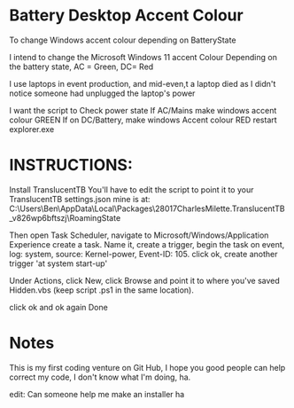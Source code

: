 # Battery Desktop Accent Colour
To change Windows accent colour depending on BatteryState

I intend to change the Microsoft Windows 11 accent Colour Depending on the battery state, AC = Green, DC= Red 

I use laptops in event production, and mid-even,t a laptop died as I didn't notice someone had unplugged the laptop's power

I want the script to
Check power state 
If AC/Mains make windows accent colour GREEN
If on DC/Battery, make windows Accent colour RED
restart explorer.exe

# INSTRUCTIONS:
Install TranslucentTB
You'll have to edit the script to point it to your TranslucentTB settings.json
mine is at:
C:\Users\Ben\AppData\Local\Packages\28017CharlesMilette.TranslucentTB_v826wp6bftszj\RoamingState

Then open Task Scheduler,
navigate to Microsoft/Windows/Application Experience
create a task. Name it, create a trigger, begin the task on event, log: system, source: Kernel-power, Event-ID: 105. click ok,
create another trigger 'at system start-up'

Under Actions, click New, click Browse and point it to where you've saved Hidden.vbs (keep script .ps1 in the same location).

click ok and ok again
Done

# Notes
This is my first coding venture on Git Hub, I hope you good people can help correct my code, I don't know what I'm doing, ha.

edit:
Can someone help me make an installer ha

